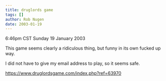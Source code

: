 ```yaml
---
title: druglords game
tags: []
author: Rob Nugen
date: 2003-01-19
---
```


<p class=date>6:46pm CST Sunday 19 January 2003</p>

<p>This game seems clearly a ridiculous thing, but funny in its own
fucked up way.</p>

<p>I did not have to give my email address to play, so it seems safe.</p>

<p><a
href="https://www.druglordsgame.com/index.php?ref=63970">https://www.druglordsgame.com/index.php?ref=63970</a></p>
